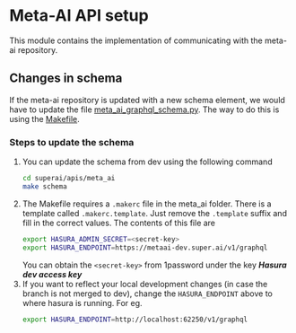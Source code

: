 # Meta-AI API setup

This module contains the implementation of communicating with the meta-ai repository.

## Changes in schema
If the meta-ai repository is updated with a new schema element, we would have to update the file [meta_ai_graphql_schema.py](./meta_ai_graphql_schema.py). The way to do this is using the [Makefile](./Makefile).

### Steps to update the schema
1. You can update the schema from dev using the following command
    ```bash
    cd superai/apis/meta_ai
    make schema
    ```
2. The Makefile requires a `.makerc` file in the meta_ai folder. There is a template called `.makerc.template`. Just remove the `.template` suffix and fill in the correct values.
The contents of this file are
   ```bash
   export HASURA_ADMIN_SECRET=<secret-key>
   export HASURA_ENDPOINT=https://metaai-dev.super.ai/v1/graphql
   ```
   You can obtain the `<secret-key>` from 1password under the key **_Hasura dev access key_**
3. If you want to reflect your local development changes (in case the branch is not merged to dev), change the `HASURA_ENDPOINT` above to where hasura is running. For eg.
   ```bash
   export HASURA_ENDPOINT=http://localhost:62250/v1/graphql
   ```